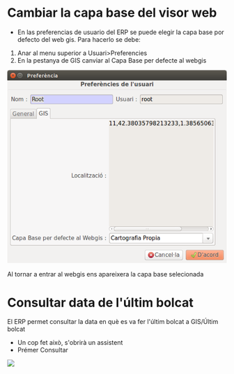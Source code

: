 # Cambiar la capa base del visor web

- En las preferencias de usuario del ERP se puede elegir la capa base por defecto del web gis. Para hacerlo se debe:

1. Anar al menu superior a Usuari>Preferencies
2. En la pestanya de GIS canviar al Capa Base per defecte al webgis

![](_static/webgis_capa_base.png)

Al tornar a entrar al webgis ens apareixera la capa base selecionada

# Consultar data de l'últim bolcat

El ERP permet consultar la data en què es va fer l'últim bolcat a GIS/Últim bolcat
 
 * Un cop fet això, s'obrirà un assistent
 * Prémer Consultar 

![](_static/ultim.png)